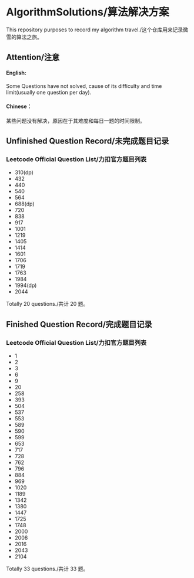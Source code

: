 # AlgorithmSolutions/算法解决方案
This repository purposes to record my algorithm travel./这个仓库用来记录微雪的算法之旅。

## Attention/注意

#### English:
Some Questions have not solved, cause of its difficulty and time limit(usually one question per day).

#### Chinese：
某些问题没有解决，原因在于其难度和每日一题的时间限制。

## Unfinished Question Record/未完成题目记录

### Leetcode Official Question List/力扣官方题目列表

- 310(dp)
- 432
- 440
- 540
- 564
- 688(dp)
- 720
- 838
- 917
- 1001
- 1219
- 1405
- 1414
- 1601
- 1706
- 1719
- 1763
- 1984
- 1994(dp)
- 2044

Totally 20 questions./共计 20 题。

## Finished Question Record/完成题目记录

### Leetcode Official Question List/力扣官方题目列表

- 1
- 2
- 3
- 6
- 9
- 20
- 258
- 393
- 504
- 537
- 553
- 589
- 590
- 599
- 653
- 717
- 728
- 762
- 796
- 884
- 969
- 1020
- 1189
- 1342
- 1380
- 1447
- 1725
- 1748
- 2000
- 2006
- 2016
- 2043
- 2104

Totally 33 questions./共计 33 题。